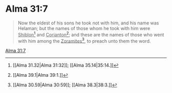# Alma 31:7

> Now the eldest of his sons he took not with him, and his name was Helaman; but the names of those whom he took with him were <u>Shiblon</u>[^a] and <u>Corianton</u>[^b]; and these are the names of those who went with him among the <u>Zoramites</u>[^c], to preach unto them the word.

[Alma 31:7](https://www.churchofjesuschrist.org/study/scriptures/bofm/alma/31?lang=eng&id=p7#p7)


[^a]: [[Alma 31.32|Alma 31:32]]; [[Alma 35.14|35:14.]]
[^b]: [[Alma 39.1|Alma 39:1.]]
[^c]: [[Alma 30.59|Alma 30:59]]; [[Alma 38.3|38:3.]]
